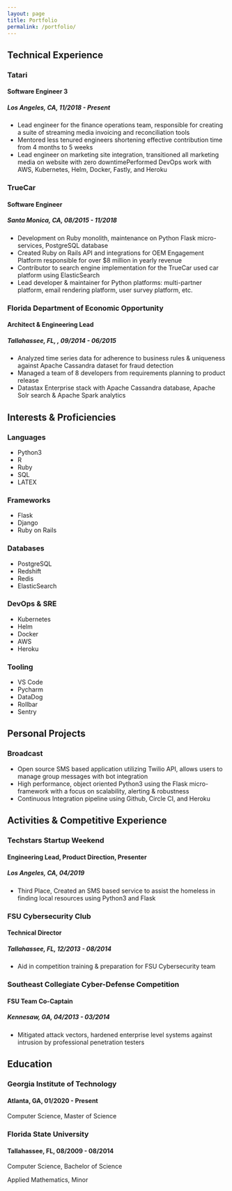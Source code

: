 ```yaml
---
layout: page
title: Portfolio
permalink: /portfolio/
---
```


## Technical Experience

### Tatari

#### Software Engineer 3

##### Los Angeles, CA, 11/2018 - Present

- Lead engineer for the finance operations team, responsible for creating a suite of
streaming media invoicing and reconciliation tools
- Mentored less tenured engineers shortening effective contribution time from 4 months
to 5 weeks
- Lead engineer on marketing site integration, transitioned all marketing media on
website with zero downtimePerformed DevOps work with AWS, Kubernetes, Helm, Docker,
Fastly, and Heroku

### TrueCar

#### Software Engineer

##### Santa Monica, CA, 08/2015 - 11/2018

- Development on Ruby monolith, maintenance on Python Flask micro-services, PostgreSQL
database
- Created Ruby on Rails API and integrations for OEM Engagement Platform responsible for
over $8 million in yearly revenue
- Contributor to search engine implementation for the TrueCar used car platform using
ElasticSearch
- Lead developer & maintainer for Python platforms: multi-partner platform, email
rendering platform, user survey platform, etc.

### Florida Department of Economic Opportunity

#### Architect & Engineering Lead

##### Tallahassee, FL, , 09/2014 - 06/2015

- Analyzed time series data for adherence to business rules & uniqueness against Apache
Cassandra dataset for fraud detection
- Managed a team of 8 developers from requirements planning to product release
- Datastax Enterprise stack with Apache Cassandra database, Apache Solr search & Apache
Spark analytics

## Interests & Proficiencies

### Languages

- Python3
- R
- Ruby
- SQL
- LATEX

### Frameworks

- Flask
- Django
- Ruby on Rails

### Databases

- PostgreSQL
- Redshift
- Redis
- ElasticSearch

### DevOps & SRE

- Kubernetes
- Helm
- Docker
- AWS
- Heroku

### Tooling

- VS Code
- Pycharm
- DataDog
- Rollbar
- Sentry

## Personal Projects

### Broadcast

- Open source SMS based application utilizing Twilio API, allows users to manage group
messages with bot integration
- High performance, object oriented Python3 using the Flask micro-framework with a focus
on scalability, alerting & robustness
- Continuous Integration pipeline using Github, Circle CI, and Heroku

## Activities & Competitive Experience

### Techstars Startup Weekend

#### Engineering Lead, Product Direction, Presenter

##### Los Angeles, CA, 04/2019

- Third Place, Created an SMS based service to assist the homeless in finding local
resources using Python3 and Flask

### FSU Cybersecurity Club

#### Technical Director

##### Tallahassee, FL, 12/2013 - 08/2014

- Aid in competition training & preparation for FSU Cybersecurity team

### Southeast Collegiate Cyber-Defense Competition

#### FSU Team Co-Captain

##### Kennesaw, GA, 04/2013 - 03/2014

- Mitigated attack vectors, hardened enterprise level systems against intrusion by
professional penetration testers

## Education

### Georgia Institute of Technology

#### Atlanta, GA, 01/2020 - Present

Computer Science, Master of Science

### Florida State University

#### Tallahassee, FL, 08/2009 - 08/2014

Computer Science, Bachelor of Science

Applied Mathematics, Minor
